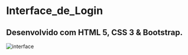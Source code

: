 # Interface_de_Login

<h2>Desenvolvido com HTML 5, CSS 3 &amp; Bootstrap.</h2>

![interface](https://user-images.githubusercontent.com/97991094/162595638-032554e2-e5d1-48dc-970b-d7c90c420230.png)

